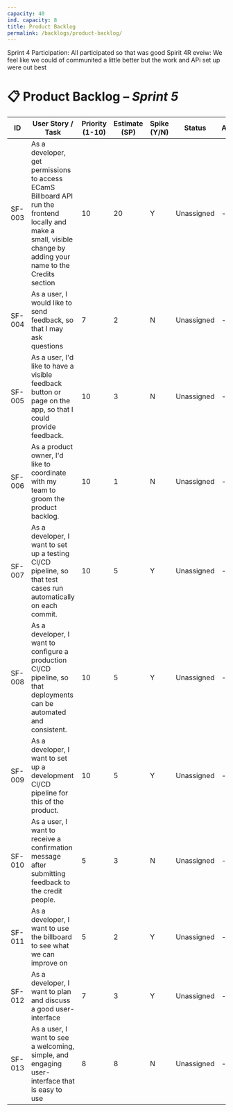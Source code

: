 ```yaml
---
capacity: 40
ind. capacity: 8
title: Product Backlog
permalink: /backlogs/product-backlog/
---
```


Sprint 4 Participation: All participated so that was good
Spirit 4R eveiw: We feel like we could of communited a little better but the work and APi set up were out best

# 📋 Product Backlog – *Sprint 5*

| **ID** | **User Story / Task** | **Priority (1-10)** | **Estimate (SP)** | **Spike (Y/N)** | **Status** | **Assigned** |
|--------|------------------------|--------------|--------------|------------|--------------|--------------|
| SF-003 | As a developer, get permissions to access ECamS Billboard API run the frontend locally and make a small, visible change by adding your name to the Credits section | 10 | 20 | Y | Unassigned | - |
| SF-004 | As a user, I would like to send feedback, so that I may ask questions | 7 | 2 | N | Unassigned | - |
| SF-005 | As a user, I'd like to have a visible feedback button or page on the app, so that I could provide feedback. | 10 | 3 | N | Unassigned | - |
| SF-006 | As a product owner, I'd like to coordinate with my team to groom the product backlog. | 10 | 1 | N | Unassigned | - |
| SF-007 | As a developer, I want to set up a testing CI/CD pipeline, so that test cases run automatically on each commit. | 10 | 5 | Y | Unassigned | - |
| SF-008 | As a developer, I want to configure a production CI/CD pipeline, so that deployments can be automated and consistent. | 10 | 5 | Y | Unassigned | - |
| SF-009 | As a developer, I want to set up a development CI/CD pipeline for this of the product. | 10 | 5 | Y | Unassigned | - |
| SF-010 | As a user, I want to receive a confirmation message after submitting feedback to the credit people. | 5 | 3 | N | Unassigned | - |
| SF-011 | As a developer, I want to use the billboard to see what we can improve on | 5 | 2 | Y | Unassigned | - |
| SF-012 | As a developer, I want to plan and discuss a good user-interface | 7 | 3 | Y | Unassigned | - |
| SF-013 | As a user, I want to see a welcoming, simple, and engaging user-interface that is easy to use | 8 | 8 | N | Unassigned | - |


